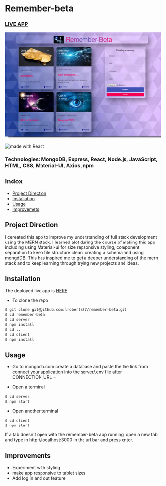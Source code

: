 # Remember-beta
### [LIVE APP](https://remember-beta.netlify.app/)
<div>
<img src="client/src/images/beta.png" />
</div>
&nbsp
<div>
<img src="https://img.shields.io/badge/made%20with-React-green.svg?logo=react&colorA=000000&colorB=be33ff" alt="made with React" />
</div>

### Technologies: MongoDB, Express, React, Node.js, JavaScript, HTML, CSS, Material-UI, Axios, npm

## Index
* [Project Direction](#Project)
* [Installation](#Install)
* [Usage](#Usage)
* [Improvemets](#Improvements)

## <a name="Project">Project Direction</a>
I cereated this app to improve my understanding of full stack development using the MERN stack. I learned alot during the course of making this app including using Material-ui for size repsonsive styling, component separation to keep file structure clean, creating a schema and using mongdDB. This has inspired me to get a deeper understanding of the mern stack and to keep learning through trying new projects and ideas.

## <a name="Install">Installation</a>
The deployed live app is [HERE](https://remember-beta.netlify.app/)

* To clone the repo
```shell
$ git clone git@github.com:lroberts77/remember-beta.git
$ cd remember-beta
$ cd server
$ npm install
$ cd ..
$ cd client
$ npm install
```

## <a name="Usage">Usage</a>
* Go to mongodb.com create a database and paste the the link from connect your application into the server/.env file after CONNECTION_URL =

* Open a terminal
```shell
$ cd server
$ npm start
```
* Open another terminal 
```shell
$ cd client
$ npm start
```

If a tab doesn't open with the remember-beta app running, open a new tab and type in http://localhost:3000 in the url bar and press enter.

## <a name="Improvements">Improvements</a>
* Experiment with styling
* make app responsive to tablet sizes
* Add log in and out feature